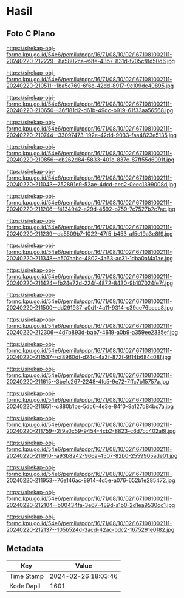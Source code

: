 # Hasil

## Foto C Plano

https://sirekap-obj-formc.kpu.go.id/54e6/pemilu/pdpr/16/71/08/10/02/1671081002111-20240220-212229--8a5802ca-e9fe-43b7-831d-f705cf8d50d6.jpg

https://sirekap-obj-formc.kpu.go.id/54e6/pemilu/pdpr/16/71/08/10/02/1671081002111-20240220-210511--1ba5e769-6f6c-42dd-8917-9c109de40895.jpg

https://sirekap-obj-formc.kpu.go.id/54e6/pemilu/pdpr/16/71/08/10/02/1671081002111-20240220-210650--36f181d2-d61b-49dc-b919-61f33aa56568.jpg

https://sirekap-obj-formc.kpu.go.id/54e6/pemilu/pdpr/16/71/08/10/02/1671081002111-20240220-210744--33097473-192e-42dd-9033-faa4823e5135.jpg

https://sirekap-obj-formc.kpu.go.id/54e6/pemilu/pdpr/16/71/08/10/02/1671081002111-20240220-210856--eb262d84-5833-401c-837c-87ff55d6091f.jpg

https://sirekap-obj-formc.kpu.go.id/54e6/pemilu/pdpr/16/71/08/10/02/1671081002111-20240220-211043--752891e9-52ae-4dcd-aec2-0eec1399008d.jpg

https://sirekap-obj-formc.kpu.go.id/54e6/pemilu/pdpr/16/71/08/10/02/1671081002111-20240220-211206--f4134942-e29d-4592-b759-7c7527b2c7ac.jpg

https://sirekap-obj-formc.kpu.go.id/54e6/pemilu/pdpr/16/71/08/10/02/1671081002111-20240220-211239--da5509b7-1022-47f5-b453-af5e19a3e8f9.jpg

https://sirekap-obj-formc.kpu.go.id/54e6/pemilu/pdpr/16/71/08/10/02/1671081002111-20240220-211348--a507aabc-4802-4a63-ac31-1dba0af4a1ae.jpg

https://sirekap-obj-formc.kpu.go.id/54e6/pemilu/pdpr/16/71/08/10/02/1671081002111-20240220-211424--fb24e72d-224f-4872-8430-9b107024fe7f.jpg

https://sirekap-obj-formc.kpu.go.id/54e6/pemilu/pdpr/16/71/08/10/02/1671081002111-20240220-211500--dd291937-a0d1-4a11-9314-c39ce76bccc8.jpg

https://sirekap-obj-formc.kpu.go.id/54e6/pemilu/pdpr/16/71/08/10/02/1671081002111-20240220-212306--4d7b893d-bab7-4619-a0b9-a359ee2335ef.jpg

https://sirekap-obj-formc.kpu.go.id/54e6/pemilu/pdpr/16/71/08/10/02/1671081002111-20240220-211537--cf8960df-d24d-4a3f-872f-9f14b684c08f.jpg

https://sirekap-obj-formc.kpu.go.id/54e6/pemilu/pdpr/16/71/08/10/02/1671081002111-20240220-211615--3be1c267-2248-4fc5-9e72-7ffc7b15757a.jpg

https://sirekap-obj-formc.kpu.go.id/54e6/pemilu/pdpr/16/71/08/10/02/1671081002111-20240220-211651--c880b1be-5dc6-4e3e-84f0-9a127d84bc7a.jpg

https://sirekap-obj-formc.kpu.go.id/54e6/pemilu/pdpr/16/71/08/10/02/1671081002111-20240220-211759--2f9a0c59-9454-4cb2-8823-c6d7cc402a6f.jpg

https://sirekap-obj-formc.kpu.go.id/54e6/pemilu/pdpr/16/71/08/10/02/1671081002111-20240220-211910--a93b8242-966a-4507-82b0-2559905ade01.jpg

https://sirekap-obj-formc.kpu.go.id/54e6/pemilu/pdpr/16/71/08/10/02/1671081002111-20240220-211953--76e146ac-8914-4d5e-a076-652b1e285472.jpg

https://sirekap-obj-formc.kpu.go.id/54e6/pemilu/pdpr/16/71/08/10/02/1671081002111-20240220-212104--b00434fa-3e67-489d-a1b0-2d1ea9530dc1.jpg

https://sirekap-obj-formc.kpu.go.id/54e6/pemilu/pdpr/16/71/08/10/02/1671081002111-20240220-212137--105b524d-3acd-42ac-bdc2-1675291e0182.jpg


## Metadata

| Key        | Value               |
| ---------- | ------------------- |
| Time Stamp | 2024-02-26 18:03:46 |
| Kode Dapil | 1601                |



